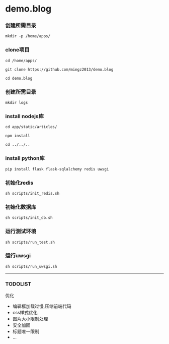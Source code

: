 # demo.blog


### 创建所需目录

`mkdir -p /home/apps/`

### clone项目

`cd /home/apps/`

`git clone https://github.com/mingz2013/demo.blog`

`cd demo.blog`

### 创建所需目录
`mkdir logs`

### install nodejs库

`cd app/static/articles/`

`npm install`

`cd ../../..`

### install python库

`pip install flask flask-sqlalchemy redis uwsgi`


### 初始化redis

`sh scripts/init_redis.sh`

### 初始化数据库

`sh scripts/init_db.sh`

### 运行测试环境

`sh scripts/run_test.sh`


### 运行uwsgi

`sh scripts/run_uwsgi.sh`


---

### TODOLIST


优化

- 编辑框加载过慢,压缩前端代码
- css样式优化
- 图片大小限制处理
- 安全加固
- 标题唯一限制
- ...